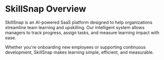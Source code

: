 # SkillSnap Overview

SkillSnap is an AI-powered SaaS platform designed to help organizations streamline team learning and upskilling. 
Our intelligent system allows managers to track progress, assign tasks, and measure learning impact with ease.

Whether you're onboarding new employees or supporting continuous development, SkillSnap makes learning simple, efficient, and measurable.